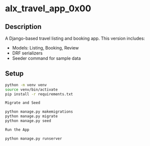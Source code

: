 # alx_travel_app_0x00

## Description

A Django-based travel listing and booking app. This version includes:

- Models: Listing, Booking, Review
- DRF serializers
- Seeder command for sample data

## Setup

```bash
python -m venv venv
source venv/bin/activate
pip install -r requirements.txt

Migrate and Seed

python manage.py makemigrations
python manage.py migrate
python manage.py seed

Run the App

python manage.py runserver
